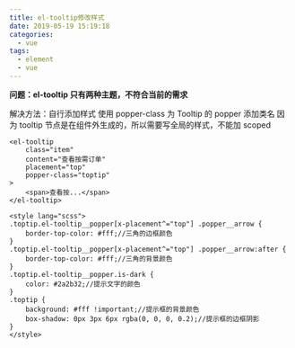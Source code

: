 ```yaml
---
title: el-tooltip修改样式
date: 2019-05-19 15:19:18
categories:
  - vue
tags:
  - element
  - vue
---
```


**问题：el-tooltip 只有两种主题，不符合当前的需求**

解决方法：自行添加样式
使用 popper-class 为 Tooltip 的 popper 添加类名
因为 tooltip 节点是在组件外生成的，所以需要写全局的样式，不能加 scoped

<!-- more -->

```
<el-tooltip
    class="item"
    content="查看按需订单"
    placement="top"
    popper-class="toptip"
>
    <span>查看按...</span>
</el-tooltip>

<style lang="scss">
.toptip.el-tooltip__popper[x-placement^="top"] .popper__arrow {
    border-top-color: #fff;//三角的边框颜色
}
.toptip.el-tooltip__popper[x-placement^="top"] .popper__arrow:after {
    border-top-color: #fff;//三角的背景颜色
}
.toptip.el-tooltip__popper.is-dark {
    color: #2a2b32;//提示文字的颜色
}
.toptip {
    background: #fff !important;//提示框的背景颜色
    box-shadow: 0px 3px 6px rgba(0, 0, 0, 0.2);//提示框的边框阴影
}
</style>
```
